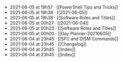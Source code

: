 - 2021-06-05 at 19h57 · [[PowerShell Tips and Tricks]]
- 2021-06-05 at 19h38 · [[2021-06-05]]
- 2021-06-05 at 19h38 · [[Software Roles and Titles]]
- 2021-06-05 at 00h27 · [[2021-06-04]]
- 2021-06-05 at 00h23 · [[Software Roles and Titles]]
- 2021-06-05 at 00h00 · [[Day Planner-20210605]]
- 2021-06-04 at 23h45 · [[SFC and DISM Commands]]
- 2021-06-04 at 23h45 · [[Changelog]]
- 2021-06-04 at 23h45 · [[index]]
- 2021-06-04 at 23h45 · [[index]]
